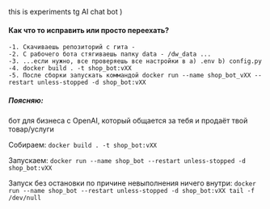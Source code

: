 this is experiments tg AI chat bot )

#### Как что то исправить или просто переехать?
    -1. Скачиваешь репозиторий с гита - 
    -2. С рабочего бота стягиваешь папку data - /dw_data ...
    -3. ...если нужно, все проверяешь все настройки в а) .env b) config.py
    -4. docker build . -t shop_bot:vXX
    -5. После сборки запускать коммандой docker run --name shop_bot_vXX --restart unless-stopped -d shop_bot:vXX


     

##### Поясняю:
бот для бизнеса с OpenAI, который общается за тебя и продаёт твой товар/услуги



Собираем:
``` docker build . -t shop_bot:vXX ```
 
 Запускаем:
 ```docker run --name shop_bot --restart unless-stopped -d shop_bot:vXX```

Запуск без остановки по причине невыполнения ничего внутри:
```docker run --name shop_bot --restart unless-stopped -d shop_bot:vXX tail -f /dev/null```

